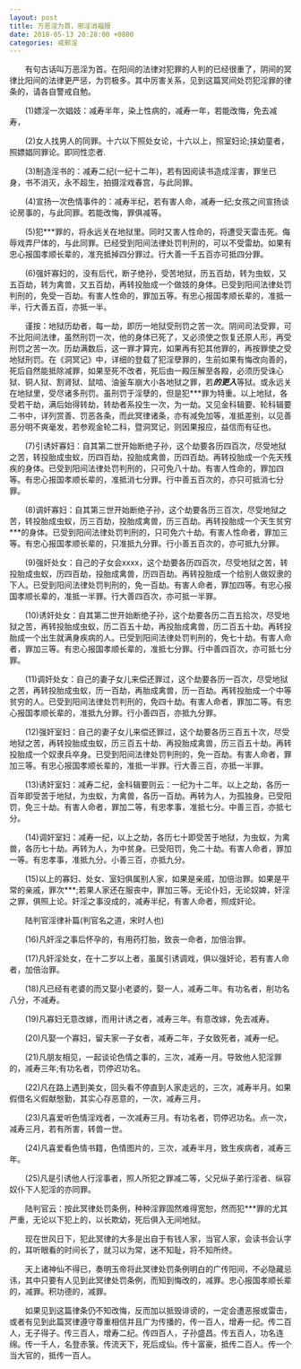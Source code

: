```yaml
---
layout: post
title: 万恶淫为首，邪淫消福报
date: 2018-05-13 20:28:00 +0800
categories: 戒邪淫
---
```


　　有句古话叫万恶淫为首。在阳间的法律对犯罪的人判的已经很重了，阴间的冥律比阳间的法律更严惩，为罚极多。其中厉害关系，见到这篇冥间处罚犯淫罪的律条的，请各自警戒自勉。
　　(1)嫖淫一次娼妓：减寿半年，染上性病的，减寿一年，若能改悔，免去减寿，
　　(2)女人找男人的同罪。十六以下照处女论，十六以上，照室妇论;挟幼童者，照嫖娼同罪论。即同性恋者.
　　(3)制造淫书的：减寿二纪(一纪十二年)，若有因阅读书造成淫害，罪坐已身，书不消灭，永不超生，拍摄淫戏春宫，与此同罪。
　　(4)宣扬一次色情事件的：减寿半纪，若有害人命，减寿一纪;女孩之间宣扬谈论房事的，与此同罪。若能改悔，罪俱减等。
　　(5)犯***罪的，将永远关在地狱里。同时又害人性命的，将遭受天雷击死。侮辱戏弄尸体的，与此同罪。已经受到阳间法律处罚判刑的，可以不受雷劫。如果有忠心报国孝顺长辈的，准充抵掉四分罪过。行大善一千五百亦可抵四分罪。
　　(6)强奸寡妇的，没有后代，断子绝孙，受苦地狱，历五百劫，转为虫蚁，又五百劫，转为禽兽，又五百劫，再转投胎成一个做妓的身体。已受到阳间法律处罚判刑的，免受一百劫。有害人性命的，罪加五等。有忠心报国孝顺长辈的，准抵一半，行大善五百，亦抵一半。
　　谨按：地狱历劫者，每一劫，即历一地狱受刑罚之苦一次。阴间司法受罪，可不比阳间法律，虽然刑罚一次，他的身体已死了，又必须使之恢复还原人形，再受刑罚之苦一次。历劫满数后，这一罪才算完，如果再有犯其他罪的，再按罪使之受地狱刑罚。在《洞冥记》中，详细的登载了犯淫孽罪的，生前如果有悔改向善的，死后自然能抵除减罪，如果至死不改者，死后由一殿压解至各殿，必须历受诛心狱、铜人狱、割肾狱、鼠啮、油釜车崩大小各地狱之罪，若***的更入***等狱。或永远关在地狱里，受尽诸多刑罚。虽刑罚于淫孽的，但是犯***罪为特重。以上地狱，各受若干劫，满后始得转劫，转劫者系投生一次，为一劫。又见金科辑要、轮科辑要二书中，详列赏善、罚恶各条，而此冥律诸条，亦有减免加等，准抵差别，以见善恶分明不爽毫发，若参观金轮二科，暨洞冥记，则因果报应，益信而有征也。
　　(7)引诱奸寡妇：自其第二世开始断绝子孙，这个劫要各历四百次，尽受地狱之苦，转投胎成虫蚁，历四百劫，投胎成禽兽，历四百劫。再转投胎成一个先天残疾的身体。已受到阳间法律处罚判刑的，只可免八十劫。有害人性命的，罪加四等。有忠心报国孝顺长辈的，准抵消七分罪。行中善五百次的，亦只可抵消七分罪。
　　(8)调奸寡妇：自其第三世开始断绝子孙，这个劫要各历三百次，尽受地狱之苦，转投胎成虫蚁，历三百劫，投胎成禽兽，历三百劫。再转投胎成一个天生贫穷***的身体。已受到阳间法律处罚判刑的，只可免六十劫。有害人性命者，罪加三等。有忠心报国孝顺长辈的，只准抵九分罪。行小善五百次的，亦可抵九分罪。
　　(9)强奸处女：自己的子女会xxxx，这个劫要各历四百次，尽受地狱之苦，转投胎成虫蚁，历四百劫，投胎成禽兽，历四百劫。再转投胎成一个给别人做奴隶的下人。已受到阳间法律处罚判刑的，免一百劫。有害人命者，罪加四等。有忠心报国孝顺长辈的，准抵一半罪。行大善四百次，亦可抵一半罪。
　　(10)诱奸处女：自其第二世开始断绝子孙，这个劫要各历二百五拾次，尽受地狱之苦，再转投胎成虫蚁，历二百五十劫，再投胎成禽兽，历二百五十劫。再转投胎成一个出生就满身疾病的人。已受到阳间法律处罚判刑的，免七十劫。有害人命者，罪加三等。有忠心报国孝顺长辈的，准抵七分罪。行中善四百次，亦可抵七分罪。
　　(11)调奸处女：自己的妻子女儿来偿还罪过，这个劫要各历一百次，尽受地狱之苦，再转投胎成虫蚁，历一百劫，再胎成禽兽，历一百劫。再转投胎成一个中等贫穷的人。已受到阳间法律处罚判刑的，免四十劫。有害人命者，罪加二等。有忠心报国孝顺长辈的，准抵九分罪。行小善四百，亦抵九分罪。
　　(12)强奸室妇：自己的妻子女儿来偿还罪过，这个劫要各历三百五十次，尽受地狱之苦，再转投胎成虫蚁，历三百五十劫、再投胎成禽兽，历三百五十劫。再转投胎成一个奴隶兵卒身。已受到阳间法律处罚判刑的，免一百劫。有害人命者，罪加三等。有忠心报国孝顺长辈的，准抵一半罪。行大善三百，亦抵一半罪。
　　(13)诱奸室妇：减寿二纪，金科辑要则云：一纪为十二年。以上之劫，各历一百年即受苦于地狱，为虫蚁，为禽兽，各历一百劫。再转为人，为孤独身。已受阳罚，免三十劫。有害人命者，罪加二等，有忠孝事，准抵七分。中善三百，亦抵七分。
　　(14)调奸室妇：减寿一纪，以上之劫，各历七十即受苦于地狱，为虫蚁，为禽兽，各历七十劫。再转为人，为中贫身。已受阳罚，免二十劫。有害人命者，罪加一等。有忠孝事，准抵九分。小善三百，亦抵九分。
　　(15)以上的寡妇、处女、室妇俱属别人家，如果是亲戚，加倍治罪。如果是平常的亲戚，罪次***;若果人家还在服丧中，罪加三等。无论仆妇，无论奴婢，奸淫之罪，俱照上论。奸淫之事没成的，减寿半纪，有害人命者，照成奸论。
　　陆判官淫律补篇(判官名之道，宋时人也)
　　(16)凡奸淫之事后怀孕的，有用药打胎，致丧一命者，加倍治罪。
　　(17)凡奸淫处女，在十二岁以上者，虽属引诱调戏，俱以强奸论，若有害人命者，加倍治罪。
　　(18)凡已经有老婆的而又娶小老婆的，娶一人，减寿二年。有功名者，削功名八分，不减寿。
　　(19)凡寡妇无意改嫁，而用计诱之者，减寿三年。有意改嫁，免去减寿。
　　(20)凡娶一个寡妇，留夫家一子女者，减寿二年，子女致死者，减寿一纪。
　　(21)凡朋友相见，一起谈论色情之事的，三次，减寿一月。导致他人犯淫罪的，减寿三年;有功名者，罚停迟功名。
　　(22)凡在路上遇到美女，回头看不停直到人家走远的，三次，减寿半月。如果假借名义假献慇勤，其实心存恶意的，一次，减寿三月。
　　(23)凡喜爱听色情淫戏者，一次减寿三月。有功名者，罚停迟功名。点一次，减寿三月，若有所害，转兽一世。
　　(24)凡喜爱看色情书籍，色情图片的，三次，减寿半月，致生疾病者，减寿三年。
　　(25)凡是引诱他人行淫事者，照人所犯之罪减二等，父兄纵子弟行淫者、纵容奴仆下人犯淫的亦同罪。
　　陆判官云：按此冥律处罚条例，种种淫罪固然难得宽恕，然而犯***罪的尤其严重，无论以下犯上的，以长欺幼，死后俱入无间地狱。
　　现在世风日下，犯此冥律的大多是出自于有钱人家，当官人家，会读书会认字的，耳听眼看的时间长了，就习以为常，迷不知耻，将不知所终。
　　天上诸神仙不得已，奏明玉帝将此冥律处罚条例明白的广传阳间，不必隐藏忌讳，其中只要有人见到此冥律处罚条例，而知到悔改的，减罪。忠心报国孝顺长辈的，减罪。积功德的，减罪。
　　如果见到这篇律条仍不知改悔，反而加以抵毁诽谤的，一定会遭恶报或雷击，或者有见到此篇冥律遵守尊重相信并且广为传播的，传一百人，增寿一纪。传二百人，无子得子。传三百人，增寿二纪。传四百人，子孙盛昌。传五百人，功名连绵。传一千人，名登赤箓。传流天下，死后成仙。传十富豪，抵传二百人。传一个当大官的，抵传一百人。